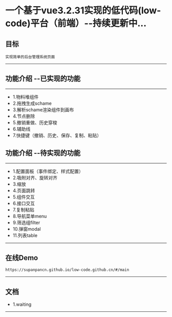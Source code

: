 # 一个基于vue3.2.31实现的低代码(low-code)平台（前端）--持续更新中...
## 目标
>
    实现简单的后台管理系统页面
>
---
## 功能介绍 --已实现的功能
---
* 1.物料堆组件
* 2.拖拽生成schame  
* 3.解析schame渲染组件到画布
* 4.节点删除
* 5.撤销重做、历史穿梭
* 6.辅助线
* 7.快捷键（撤销、历史、保存、复制、粘贴）

## 功能介绍 --待实现的功能
--- 
* 1.配置面板（事件绑定、样式配置）
* 2.吸附对齐、旋转对齐
* 3.缩放
* 4.页面跳转
* 5.组件交互
* 6.接口交互
* 7.复制粘贴
* 8.导航菜单menu
* 9.筛选组filter
* 10.弹窗modal
* 11.列表table
---
## 在线Demo
>
    https://supanpancn.github.io/low-code.github.cn/#/main
>
---
## 文档
* 1.waiting
---



